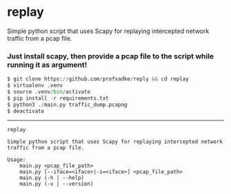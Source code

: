 # replay

Simple python script that uses Scapy for replaying intercepted network traffic from a pcap file.

### Just install scapy, then provide a pcap file to the script while running it as argument!
```py
$ git clone https://github.com/profxadke/reply && cd replay
$ virtualenv .venv
$ source .venv/bin/activate
$ pip install -r requirements.txt
$ python3 ./main.py traffic_dump.pcapng
$ deactivate
```

---
```
replay

Simple python script that uses Scapy for replaying intercepted network traffic from a pcap file.

Usage:
    main.py <pcap_file_path>
    main.py [--iface=<iface>|-i=<iface>] <pcap_file_path>
    main.py (-h | --help)
    main.py (-v | --version)
```
